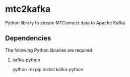 # mtc2kafka
Python library to stream MTConnect data to Apache Kafka

## Dependencies
The following Python libraries are required

1. kafka-python

    python -m pip install kafka-python

